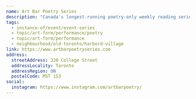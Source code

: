 ```yaml
---
name: Art Bar Poetry Series
description: "Canada's longest-running poetry-only weekly reading series, founded in 1991 by Allen Sutterfield. The Art Bar features both emerging and established poets from across Canada and occasionally from abroad, providing a hub for the poetry community and an entry point for new voices. The series includes featured readers and an open mic segment every Monday evening."
tags:
  - instance-of/event/event-series
  - topic/art-form/performance/poetry
  - topic/art-form/performance
  - neighbourhood/old-toronto/harbord-village
link: https://www.artbarpoetryseries.com
address:
  streetAddress: 320 College Street
  addressLocality: Toronto
  addressRegion: ON
  postalCode: M5T 1S3
social:
  instagram: https://www.instagram.com/artbarpoetry/
---
```

